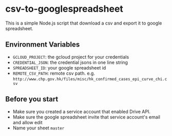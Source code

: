 # csv-to-googlespreadsheet

This is a simple Node.js script that download a csv and export it to google spreadsheet.

## Environment Variables
- `GCLOUD_PROJECT`: the gcloud project for your credentials
- `CREDENTIAL_JSON`: the credential jsons in one line string
- `SPREADSHEET_ID`: your google spreadsheet id
- `REMOTE_CSV_PATH`: remote csv path. e.g. `http://www.chp.gov.hk/files/misc/hk_confirmed_cases_epi_curve_chi.csv`

## Before you start

- Make sure you created a service account that enabled Drive API.
- Make sure the google spreadsheet invite that service account's email and allow edit
- Name your sheet `master`
